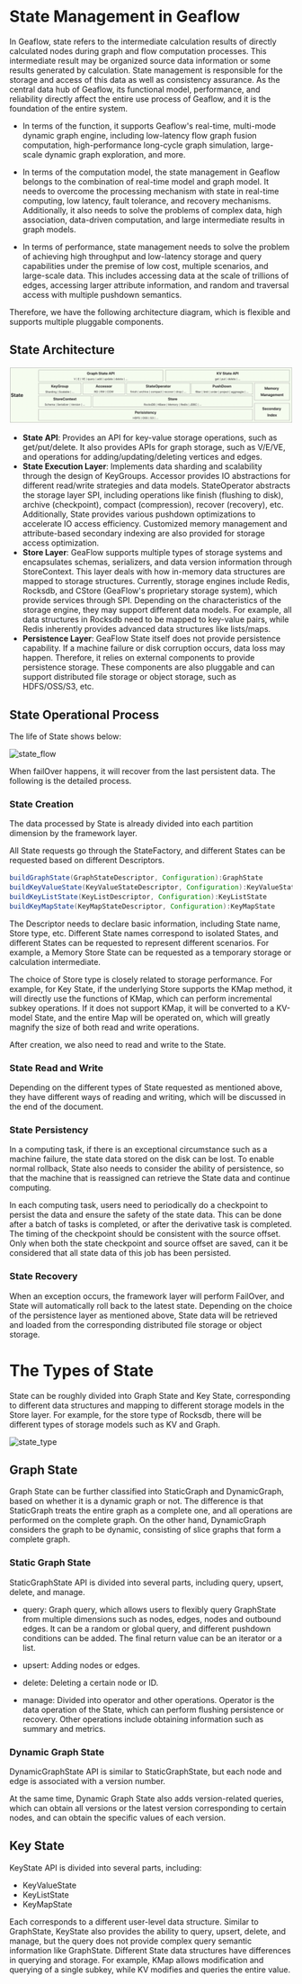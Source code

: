 # State Management in Geaflow
In Geaflow, state refers to the intermediate calculation results of directly calculated nodes during graph and flow computation processes. This intermediate result may be organized source data information or some results generated by calculation. State management is responsible for the storage and access of this data as well as consistency assurance. As the central data hub of Geaflow, its functional model, performance, and reliability directly affect the entire use process of Geaflow, and it is the foundation of the entire system.

* In terms of the function, it supports Geaflow's real-time, multi-mode dynamic graph engine, including low-latency flow graph fusion computation, high-performance long-cycle graph simulation, large-scale dynamic graph exploration, and more.

* In terms of the computation model, the state management in Geaflow belongs to the combination of real-time model and graph model. It needs to overcome the processing mechanism with state in real-time computing, low latency, fault tolerance, and recovery mechanisms. Additionally, it also needs to solve the problems of complex data, high association, data-driven computation, and large intermediate results in graph models.

* In terms of performance, state management needs to solve the problem of achieving high throughput and low-latency storage and query capabilities under the premise of low cost, multiple scenarios, and large-scale data. This includes accessing data at the scale of trillions of edges, accessing larger attribute information, and random and traversal access with multiple pushdown semantics.

Therefore, we have the following architecture diagram, which is flexible and supports multiple pluggable components.

## State Architecture

![state_arch](../../../static/img/state_arch_new.png)

* **State API**: Provides an API for key-value storage operations, such as get/put/delete. It also provides APIs for graph storage, such as V/E/VE, and operations for adding/updating/deleting vertices and edges.
* **State Execution Layer**: Implements data sharding and scalability through the design of KeyGroups. Accessor provides IO abstractions for different read/write strategies and data models. StateOperator abstracts the storage layer SPI, including operations like finish (flushing to disk), archive (checkpoint), compact (compression), recover (recovery), etc. Additionally, State provides various pushdown optimizations to accelerate IO access efficiency. Customized memory management and attribute-based secondary indexing are also provided for storage access optimization.
* **Store Layer**: GeaFlow supports multiple types of storage systems and encapsulates schemas, serializers, and data version information through StoreContext. This layer deals with how in-memory data structures are mapped to storage structures. Currently, storage engines include Redis, Rocksdb, and CStore (GeaFlow's proprietary storage system), which provide services through SPI. Depending on the characteristics of the storage engine, they may support different data models. For example, all data structures in Rocksdb need to be mapped to key-value pairs, while Redis inherently provides advanced data structures like lists/maps.
* **Persistence Layer**: GeaFlow State itself does not provide persistence capability. If a machine failure or disk corruption occurs, data loss may happen. Therefore, it relies on external components to provide persistence storage. These components are also pluggable and can support distributed file storage or object storage, such as HDFS/OSS/S3, etc.

## State Operational Process

The life of State shows below:

![state_flow](../../../static/img/state_flow.png)

When failOver happens, it will recover from the last persistent data. The following is the detailed process.

### State Creation
The data processed by State is already divided into each partition dimension by the framework layer.

All State requests go through the StateFactory, and different States can be requested based on different Descriptors.

```java
buildGraphState(GraphStateDescriptor, Configuration):GraphState
buildKeyValueState(KeyValueStateDescriptor, Configuration):KeyValueState
buildKeyListState(KeyListDescriptor, Configuration):KeyListState
buildKeyMapState(KeyMapStateDescriptor, Configuration):KeyMapState
```

The Descriptor needs to declare basic information, including State name, Store type, etc. Different State names correspond to isolated States, and different States can be requested to represent different scenarios. For example, a Memory Store State can be requested as a temporary storage or calculation intermediate.

The choice of Store type is closely related to storage performance. For example, for Key State, if the underlying Store supports the KMap method, it will directly use the functions of KMap, which can perform incremental subkey operations. If it does not support KMap, it will be converted to a KV-model State, and the entire Map will be operated on, which will greatly magnify the size of both read and write operations.

After creation, we also need to read and write to the State.

### State Read and Write
Depending on the different types of State requested as mentioned above, they have different ways of reading and writing, which will be discussed in the end of the document.

### State Persistency
In a computing task, if there is an exceptional circumstance such as a machine failure, the state data stored on the disk can be lost. To enable normal rollback, State also needs to consider the ability of persistence, so that the machine that is reassigned can retrieve the State data and continue computing.

In each computing task, users need to periodically do a checkpoint to persist the data and ensure the safety of the state data. This can be done after a batch of tasks is completed, or after the derivative task is completed. The timing of the checkpoint should be consistent with the source offset. Only when both the state checkpoint and source offset are saved, can it be considered that all state data of this job has been persisted.

### State Recovery

When an exception occurs, the framework layer will perform FailOver, and State will automatically roll back to the latest state. Depending on the choice of the persistence layer as mentioned above, State data will be retrieved and loaded from the corresponding distributed file storage or object storage.

# The Types of State

State can be roughly divided into Graph State and Key State, corresponding to different data structures and mapping to different storage models in the Store layer. For example, for the store type of Rocksdb, there will be different types of storage models such as KV and Graph.

![state_type](../../../static/img/state_type.png)

## Graph State

Graph State can be further classified into StaticGraph and DynamicGraph, based on whether it is a dynamic graph or not.
The difference is that StaticGraph treats the entire graph as a complete one, and all operations are performed on the complete graph.
On the other hand, DynamicGraph considers the graph to be dynamic, consisting of slice graphs that form a complete graph.

### Static Graph State

StaticGraphState API is divided into several parts, including query, upsert, delete, and manage.

* query: Graph query, which allows users to flexibly query GraphState from multiple dimensions such as nodes, edges, nodes and outbound edges. It can be a random or global query, and different pushdown conditions can be added. The final return value can be an iterator or a list.

* upsert: Adding nodes or edges.

* delete: Deleting a certain node or ID.

* manage: Divided into operator and other operations. Operator is the data operation of the State, which can perform flushing persistence or recovery. Other operations include obtaining information such as summary and metrics.

### Dynamic Graph State

DynamicGraphState API is similar to StaticGraphState, but each node and edge is associated with a version number.

At the same time, Dynamic Graph State also adds version-related queries, which can obtain all versions or the latest version corresponding to certain nodes, and can obtain the specific values of each version.

## Key State

KeyState API is divided into several parts, including:

* KeyValueState
* KeyListState
* KeyMapState

Each corresponds to a different user-level data structure. Similar to GraphState, KeyState also provides the ability to query, upsert, delete, and manage, but the query does not provide complex query semantic information like GraphState. Different State data structures have differences in querying and storage. For example, KMap allows modification and querying of a single subkey, while KV modifies and queries the entire value.
